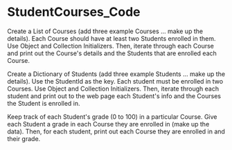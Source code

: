 # StudentCourses_Code
Create a List of Courses (add three example Courses ...
make up the details).  Each Course should have at least two
Students enrolled in them.  Use Object and Collection
Initializers.  Then, iterate through each Course and print
out the Course's details and the Students that are enrolled 
each Course.

Create a Dictionary of Students (add three example Students
... make up the details).  Use the StudentId as the 
key.  Each student must be enrolled in two Courses.  Use
Object and Collection Initializers.  Then, iterate through
each student and print out to the web page each Student's
info and the Courses the Student is enrolled in.

Keep track of each Student's grade (0 to 100) in a 
particular Course. Give each Student a grade in each Course they
are enrolled in (make up the data).  Then, for each student, 
print out each Course they are enrolled in and their grade.
